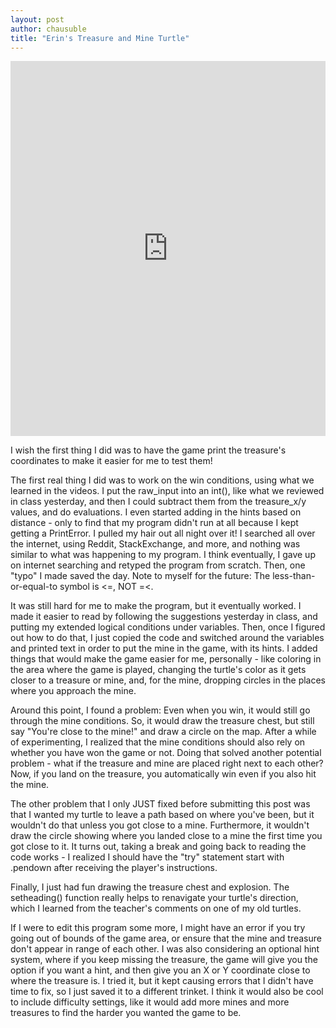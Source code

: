```yaml
--- 
layout: post
author: chausuble
title: "Erin's Treasure and Mine Turtle"
---
```


<iframe src="https://trinket.io/embed/python/0af9499cd7" width="100%" height="600" frameborder="0" marginwidth="0" marginheight="0" allowfullscreen></iframe>

I wish the first thing I did was to have the game print the treasure's coordinates to make it easier for me to test them!

The first real thing I did was to work on the win conditions, using what we learned in the videos. I put the raw_input into an int(), like what we reviewed in class yesterday, and then I could subtract them from the treasure_x/y values, and do evaluations. I even started adding in the hints based on distance - only to find that my program didn't run at all because I kept getting a PrintError. I pulled my hair out all night over it! I searched all over the internet, using Reddit, StackExchange, and more, and nothing was similar to what was happening to my program. I think eventually, I gave up on internet searching and retyped the program from scratch. Then, one "typo" I made saved the day. Note to myself for the future: The less-than-or-equal-to symbol is <=, NOT =<.

It was still hard for me to make the program, but it eventually worked. I made it easier to read by following the suggestions yesterday in class, and putting my extended logical conditions under variables. Then, once I figured out how to do that, I just copied the code and switched around the variables and printed text in order to put the mine in the game, with its hints. I added things that would make the game easier for me, personally - like coloring in the area where the game is played, changing the turtle's color as it gets closer to a treasure or mine, and, for the mine, dropping circles in the places where you approach the mine.

Around this point, I found a problem: Even when you win, it would still go through the mine conditions. So, it would draw the treasure chest, but still say "You're close to the mine!" and draw a circle on the map. After a while of experimenting, I realized that the mine conditions should also rely on whether you have won the game or not. Doing that solved another potential problem - what if the treasure and mine are placed right next to each other? Now, if you land on the treasure, you automatically win even if you also hit the mine.

The other problem that I only JUST fixed before submitting this post was that I wanted my turtle to leave a path based on where you've been, but it wouldn't do that unless you got close to a mine. Furthermore, it wouldn't draw the circle showing where you landed close to a mine the first time you got close to it. It turns out, taking a break and going back to reading the code works - I realized I should have the "try" statement start with .pendown after receiving the player's instructions.

Finally, I just had fun drawing the treasure chest and explosion. The setheading() function really helps to renavigate your turtle's direction, which I learned from the teacher's comments on one of my old turtles.

If I were to edit this program some more, I might have an error if you try going out of bounds of the game area, or ensure that the mine and treasure don't appear in range of each other. I was also considering an optional hint system, where if you keep missing the treasure, the game will give you the option if you want a hint, and then give you an X or Y coordinate close to where the treasure is. I tried it, but it kept causing errors that I didn't have time to fix, so I just saved it to a different trinket. I think it would also be cool to include difficulty settings, like it would add more mines and more treasures to find the harder you wanted the game to be.
